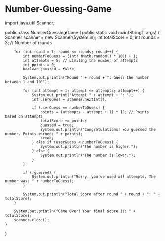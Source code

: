 # Number-Guessing-Game
import java.util.Scanner;

public class NumberGuessingGame {
    public static void main(String[] args) {
        Scanner scanner = new Scanner(System.in);
        int totalScore = 0;
        int rounds = 3; // Number of rounds

        for (int round = 1; round <= rounds; round++) {
            int numberToGuess = (int) (Math.random() * 100) + 1;
            int attempts = 5; // Limiting the number of attempts
            int points = 0;
            boolean guessed = false;

            System.out.println("Round " + round + ": Guess the number between 1 and 100");

            for (int attempt = 1; attempt <= attempts; attempt++) {
                System.out.print("Attempt " + attempt + ": ");
                int userGuess = scanner.nextInt();

                if (userGuess == numberToGuess) {
                    points = (attempts - attempt + 1) * 10; // Points based on attempts
                    totalScore += points;
                    guessed = true;
                    System.out.println("Congratulations! You guessed the number. Points earned: " + points);
                    break;
                } else if (userGuess < numberToGuess) {
                    System.out.println("The number is higher.");
                } else {
                    System.out.println("The number is lower.");
                }
            }

            if (!guessed) {
                System.out.println("Sorry, you've used all attempts. The number was: " + numberToGuess);
            }

            System.out.println("Total Score after round " + round + ": " + totalScore);
        }

        System.out.println("Game Over! Your final score is: " + totalScore);
        scanner.close();
    }
}
